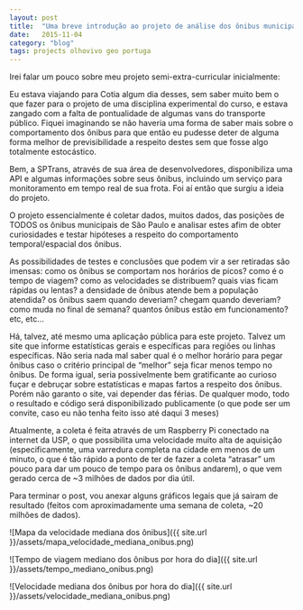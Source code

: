 ```yaml
---
layout: post
title:  "Uma breve introdução ao projeto de análise dos ônibus municipais de São Paulo"
date:   2015-11-04
category: "blog"
tags: projects olhovivo geo portuga
---
```

Irei falar um pouco sobre meu projeto semi-extra-curricular inicialmente:

Eu estava viajando para Cotia algum dia desses, sem saber muito bem o que fazer para o projeto de uma disciplina experimental do curso, e estava zangado com a falta de pontualidade de algumas vans do transporte público. Fiquei imaginando se não haveria uma forma de saber mais sobre o comportamento dos ônibus para que então eu pudesse deter de alguma forma melhor de previsibilidade a respeito destes sem que fosse algo totalmente estocástico.

Bem, a SPTrans, através de sua área de desenvolvedores, disponibiliza uma API e algumas informações sobre seus ônibus, incluindo um serviço para monitoramento em tempo real de sua frota. Foi aí então que surgiu a ideia do projeto.

O projeto essencialmente é coletar dados, muitos dados, das posições de TODOS os ônibus municipais de São Paulo e analisar estes afim de obter curiosidades e testar hipóteses a respeito do comportamento temporal/espacial dos ônibus.

As possibilidades de testes e conclusões que podem vir a ser retiradas são imensas: como os ônibus se comportam nos horários de picos? como é o tempo de viagem? como as velocidades se distribuem? quais vias ficam rápidas ou lentas? a densidade de ônibus atende bem a população atendida? os ônibus saem quando deveriam? chegam quando deveriam? como muda no final de semana? quantos ônibus estão em funcionamento? etc, etc…

Há, talvez, até mesmo uma aplicação pública para este projeto. Talvez um site que informe estatísticas gerais e específicas para regiões ou linhas específicas. Não seria nada mal saber qual é o melhor horário para pegar ônibus caso o critério principal de “melhor” seja ficar menos tempo no ônibus. De forma igual, seria possivelmente bem gratificante ao curioso fuçar e debruçar sobre estatísticas e mapas fartos a respeito dos ônibus. Porém não garanto o site, vai depender das férias. De qualquer modo, todo o resultado e código será disponibilizado publicamente (o que pode ser um convite, caso eu não tenha feito isso até daqui 3 meses)

Atualmente, a coleta é feita através de um Raspberry Pi conectado na internet da USP, o que possibilita uma velocidade muito alta de aquisição (especificamente, uma varredura completa na cidade em menos de um minuto, o que é tão rápido a ponto de ter de fazer a coleta “atrasar” um pouco para dar um pouco de tempo para os ônibus andarem), o que vem gerado cerca de ~3 milhões de dados por dia útil.

Para terminar o post, vou anexar alguns gráficos legais que já sairam de resultado (feitos com aproximadamente uma semana de coleta, ~20 milhões de dados).

![Mapa da velocidade mediana dos ônibus]({{ site.url }}/assets/mapa_velocidade_mediana_onibus.png)

![Tempo de viagem mediano dos ônibus por hora do dia]({{ site.url }}/assets/tempo_mediano_onibus.png)

![Velocidade mediana dos ônibus por hora do dia]({{ site.url }}/assets/velocidade_mediana_onibus.png)
